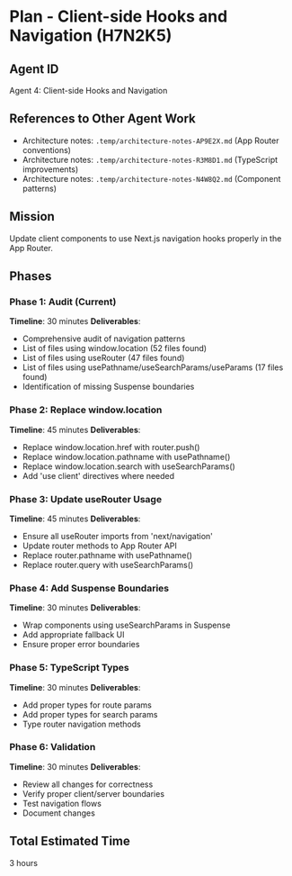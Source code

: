 # Plan - Client-side Hooks and Navigation (H7N2K5)

## Agent ID
Agent 4: Client-side Hooks and Navigation

## References to Other Agent Work
- Architecture notes: `.temp/architecture-notes-AP9E2X.md` (App Router conventions)
- Architecture notes: `.temp/architecture-notes-R3M8D1.md` (TypeScript improvements)
- Architecture notes: `.temp/architecture-notes-N4W8Q2.md` (Component patterns)

## Mission
Update client components to use Next.js navigation hooks properly in the App Router.

## Phases

### Phase 1: Audit (Current)
**Timeline**: 30 minutes
**Deliverables**:
- Comprehensive audit of navigation patterns
- List of files using window.location (52 files found)
- List of files using useRouter (47 files found)
- List of files using usePathname/useSearchParams/useParams (17 files found)
- Identification of missing Suspense boundaries

### Phase 2: Replace window.location
**Timeline**: 45 minutes
**Deliverables**:
- Replace window.location.href with router.push()
- Replace window.location.pathname with usePathname()
- Replace window.location.search with useSearchParams()
- Add 'use client' directives where needed

### Phase 3: Update useRouter Usage
**Timeline**: 45 minutes
**Deliverables**:
- Ensure all useRouter imports from 'next/navigation'
- Update router methods to App Router API
- Replace router.pathname with usePathname()
- Replace router.query with useSearchParams()

### Phase 4: Add Suspense Boundaries
**Timeline**: 30 minutes
**Deliverables**:
- Wrap components using useSearchParams in Suspense
- Add appropriate fallback UI
- Ensure proper error boundaries

### Phase 5: TypeScript Types
**Timeline**: 30 minutes
**Deliverables**:
- Add proper types for route params
- Add proper types for search params
- Type router navigation methods

### Phase 6: Validation
**Timeline**: 30 minutes
**Deliverables**:
- Review all changes for correctness
- Verify proper client/server boundaries
- Test navigation flows
- Document changes

## Total Estimated Time
3 hours
